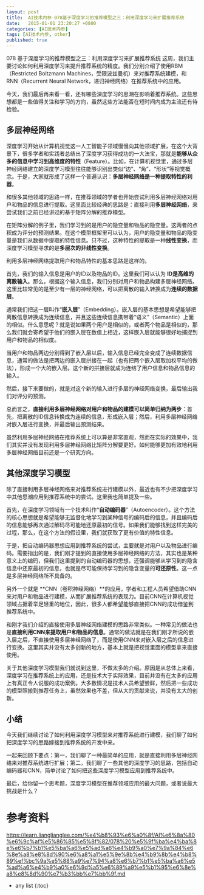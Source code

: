 ```yaml
---
layout: post
title:  AI技术内参-078基于深度学习的推荐模型之三：利用深度学习来扩展推荐系统
date:   2015-01-01 23:20:27 +0800
categories: [AI技术内参]
tags: [AI技术内参, other]
published: true
---
```




078 基于深度学习的推荐模型之三：利用深度学习来扩展推荐系统
这周，我们主要讨论如何利用深度学习来提升推荐系统的精度。我们分别介绍了使用RBM（Restricted Boltzmann Machines，受限波兹曼机）来对推荐系统建模，和RNN（Recurrent Neural Network，递归神经网络）在推荐系统中的应用。

今天，我们最后再来看一看，还有哪些深度学习的思潮在影响着推荐系统。这些思想都是一些值得关注和学习的方向，虽然这些方法能否在短时间内成为主流还有待检验。

## 多层神经网络

深度学习开始从计算机视觉这一人工智能子领域慢慢向其他领域扩展，在这个大背景下，很多学者和实践者总结出了深度学习获得成功的一大法宝，那就是**能够从众多的信息中学习到高维度的特性**（Feature）。比如，在计算机视觉里，通过多层神经网络建立的深度学习模型往往能够识别出类似“边”、“角”、“形状”等视觉概念。于是，大家就形成了这样一个普遍认识：**多层神经网络是一种提取特性的利器**。

和很多其他领域的思路一样，在推荐领域的学者也开始尝试利用多层神经网络对用户和物品的信息进行提取。这里面比较经典的思路是：直接利用**多层神经网络**，来尝试我们之前已经讲过的基于矩阵分解的推荐模型。

在矩阵分解的例子里，我们学习到的是用户的隐变量和物品的隐变量。这两者的点积成为评分的预测结果。在这个模型框架里可以认为，用户的隐变量和物品的隐变量是我们从数据中提取的特性信息。只不过，这种特性的提取是一种**线性变换**，而深度学习模型寻求的是**多层次的非线性变换**。

利用多层神经网络提取用户和物品特性的基本思路是这样的。

首先，我们的输入信息是用户的ID以及物品的ID。这里我们可以认为 **ID是高维的离散输入**。那么，根据这个输入信息，我们分别对用户和物品构建多层神经网络。这里比较常见的是至少有一层的神经网络，可以把离散的输入转换成为**连续的数据层**。

通常我们把这一层叫作“**嵌入层**”（Embedding）。嵌入层的基本思想是希望能够把离散信息转换成为连续信息，并且这些连续信息携带着“语义”（Semantic）上面的相似。什么意思呢？就是说如果两个用户是相似的，或者两个物品是相似的，那么我们就会寄希望于他们的嵌入层在数值上相近，这样嵌入层就能够很好地捕捉到用户和物品的相似度。

当用户和物品两边分别得到了嵌入层以后，输入信息已经完全变成了连续数据信息，通常的做法是把两边的嵌入层拼接在一起（也有把两个嵌入层取加权平均的做法），形成一个大的嵌入层。这个新的拼接层就成为连结了用户信息和物品信息的输入。

然后，接下来要做的，就是对这个新的输入进行多层的神经网络变换，最后输出我们对评分的预测。

总而言之，**直接利用多层神经网络对用户和物品的建模可以简单归纳为两步**：首先，把离散的ID信息转换成为连续的信息，形成嵌入层；然后，利用多层神经网络对嵌入层进行变换，并最后输出预测结果。

虽然利用多层神经网络在推荐系统上可以算是非常直观，然而在实际的效果中，我们其实并没有发现利用多层神经网络比矩阵分解要更好。如何能够更加有效地利用多层神经网络目前还是一个研究方向。

## 其他深度学习模型

除了直接利用多层神经网络来对推荐系统进行建模以外，最近也有不少把深度学习中其他思潮应用到推荐系统中的尝试。这里我也简单提及一些。

首先，在深度学习领域有一个技术叫作“**自动编码器**”（Autoencoder）。这个方法的核心思想就是希望能够无监督化地学习到某种信号的编码后的信息，并且编码后的信息能够再次通过解码尽可能地还原最初的信号。如果我们能够找到这样完美的过程，那么，在这个方法的假设里，我们就获取了更有价值的特性信息。

于是，把自动编码器思想应用到推荐系统的尝试，主要就是对用户以及物品进行编码。需要指出的是，我们刚才提到的直接使用多层神经网络的方法，其实也是某种意义上的编码，但我们这里提到的自动编码器的思想，还强调能够从学习到的隐含信息中还原最初的信息，也就是尽可能保持学习到的隐含变量的**可还原性**。这一点是多层神经网络所不具备的。

另外一个就是 **CNN（卷积神经网络）**的应用，学者和工程人员希望借助CNN来对用户和物品进行建模，从而扩展推荐系统的表现力。目前CNN在计算机视觉领域占据着举足轻重的地位，因此，很多人都希望能够直接把CNN的成功借鉴到推荐系统中。

和刚才我们介绍的直接使用多层神经网络建模的思路非常类似。一种常见的做法也是**直接利用CNN来提取用户和物品的信息**。通常的做法就是在我们刚才所说的嵌入层之后，不直接使用多层神经网络了，而是使用CNN来对嵌入层之后的信息进行变换。这里其实并没有太多创新的地方，基本上就是把视觉里面的模型拿来直接使用。

关于其他深度学习模型我们就说到这里，不做太多的介绍。原因是从总体上来看，深度学习在推荐系统上的应用，还是技术大于实际效果，目前并没有在太多的应用上有真正令人说服的成功案例。大多数情况是技术人员希望尝鲜，然后把一些成功的模型照搬到推荐任务上，虽然效果也不差，但从大的贡献来说，并没有太大的创新。

## 小结

今天我们继续讨论了如何利用深度学习模型来对推荐系统进行建模，我们聊了如何把深度学习的思路嫁接到推荐系统的开发中来。

一起来回顾下要点：第一，我们聊了一种最简单的应用，就是直接利用多层神经网络来对推荐系统进行扩展；第二，我们聊了一些其他的深度学习的思路，包括自动编码器和CNN，简单讨论了如何把这些深度学习模型应用到推荐系统中。

最后，给你留一个思考题，深度学习模型在推荐领域应用的最大问题，或者说最大挑战是什么？




# 参考资料

https://learn.lianglianglee.com/%e4%b8%93%e6%a0%8f/AI%e6%8a%80%e6%9c%af%e5%86%85%e5%8f%82/078%20%e5%9f%ba%e4%ba%8e%e6%b7%b1%e5%ba%a6%e5%ad%a6%e4%b9%a0%e7%9a%84%e6%8e%a8%e8%8d%90%e6%a8%a1%e5%9e%8b%e4%b9%8b%e4%b8%89%ef%bc%9a%e5%88%a9%e7%94%a8%e6%b7%b1%e5%ba%a6%e5%ad%a6%e4%b9%a0%e6%9d%a5%e6%89%a9%e5%b1%95%e6%8e%a8%e8%8d%90%e7%b3%bb%e7%bb%9f.md

* any list
{:toc}
